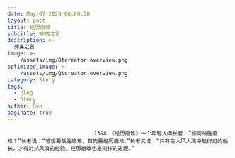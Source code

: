 ```yaml
---
date: May-07-2020 00:00:00
layout: post
title: 经历磨难
subtitle: 神寓之言
description: >-
  神寓之言
image: >-
    /assets/img/Qtcreator-overview.png
optimized_image: >-
    /assets/img/Qtcreator-overview.png
category: Story
tags:
  - blog
  - Story
author: Ron
paginate: true
---
```


							　　1398，《经历磨难》一个年轻人问长者：“如何战胜磨难？”长者说：“若想要战胜磨难，首先要经历磨难。”长者又说：“只有在大风大浪中航行过的船长，才有对抗风浪的经验。经历磨难也是同样的道理。”
							
							
						